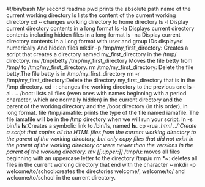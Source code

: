 #!/bin/bash
My second readme
pwd prints the absolute path name of the current working directory
ls lists the content of the current working directory
cd ~ changes working directory to home directory
ls -l Display current directory contents in a long format
ls -la Displays current directory contents including hidden files in a long format
ls -na Display current directory contents in a Long format with user and group IDs displayed numerically And hidden files
mkdir -p /tmp/my_first_directory: Creates a script that creates a directory named my_first_directory in the /tmp/ directory.
mv /tmp/betty /tmp/my_first_directory Moves the file betty from /tmp/ to /tmp/my_first_directory.
rm /tmp/my_first_directory: Delete the file betty.The file betty is in /tmp/my_first_directory
rm -r /tmp/my_first_directory:Delete the directory my_first_directory that is in the /tmp directory.
cd -: changes the working directory to the previous one
ls -al . .. /boot: lists all files (even ones with names beginning with a period character, which are normally hidden) in the current directory and the parent of the working directory and the /boot directory (in this order), in long format.
file /tmp/iamafile:  prints the type of the file named iamafile. The file iamafile will be in the /tmp directory when we will run your script.
ln -s bin/ls __ls__:Creates a symbolic link to /bin/ls, named __ls__.
cp -rua *.html ../:Create a script that copies all the HTML files from the current working directory to the parent of the working directory, but only copy files that did not exist in the parent of the working directory or were newer than the versions in the parent of the working directory.
mv [[:upper:]]* /tmp/u: moves all files beginning with an uppercase letter to the directory /tmp/u
rm *~: deletes all files in the current working directory that end with the character ~
mkdir -p welcome/to/school:creates the directories welcome/, welcome/to/ and welcome/to/school in the current directory.
